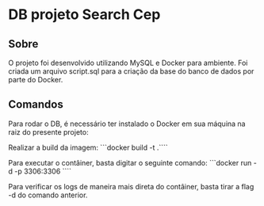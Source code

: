 # DB projeto Search Cep

## Sobre
O projeto foi desenvolvido utilizando MySQL e Docker para ambiente. Foi criada um arquivo script.sql para a criação da base do banco de dados por parte do Docker.

## Comandos
Para rodar o DB, é necessário ter instalado o Docker em sua máquina na raiz do presente projeto:

Realizar a build da imagem:
```docker build -t <nome-da-imagem> .````

Para executar o contâiner, basta digitar o seguinte comando:
```docker run -d -p 3306:3306 <nome-da-imagem>````

Para verificar os logs de maneira mais direta do contâiner, basta tirar a flag -d do comando anterior.
